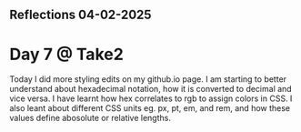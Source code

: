 ## Reflections 04-02-2025 
# Day 7 @ Take2

Today I did more styling edits on my github.io page. I am starting to better understand about hexadecimal notation, how it is converted to decimal and vice versa. I have learnt how hex correlates to rgb to assign colors in CSS. I also leant about different CSS units eg. px, pt, em, and rem, and how these values define abosolute or relative lengths.